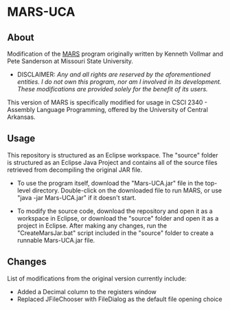 # MARS-UCA

## About
Modification of the [MARS](https://courses.missouristate.edu/kenvollmar/mars/) program originally written by Kenneth Vollmar and Pete Sanderson at Missouri State University. 
 * DISCLAIMER: *Any and all rights are reserved by the aforementioned entities. I do not own this program, nor am I involved in its development. These modifications are provided solely for the benefit of its users.*

This version of MARS is specifically modified for usage in CSCI 2340 - Assembly Language Programming, offered by the University of Central Arkansas.

## Usage
This repository is structured as an Eclipse workspace. The "source" folder is structured as an Eclipse Java Project and contains all of the source files retrieved from decompiling the original JAR file.

* To use the program itself, download the "Mars-UCA.jar" file in the top-level directory. Double-click on the downloaded file to run MARS, or use "java -jar Mars-UCA.jar" if it doesn't start.

* To modify the source code, download the repository and open it as a workspace in Eclipse, or download the "source" folder and open it as a project in Eclipse. After making any changes, run the "CreateMarsJar.bat" script included in the "source" folder to create a runnable Mars-UCA.jar file.

## Changes
List of modifications from the original version currently include:
* Added a Decimal column to the registers window 
* Replaced JFileChooser with FileDialog as the default file opening choice
